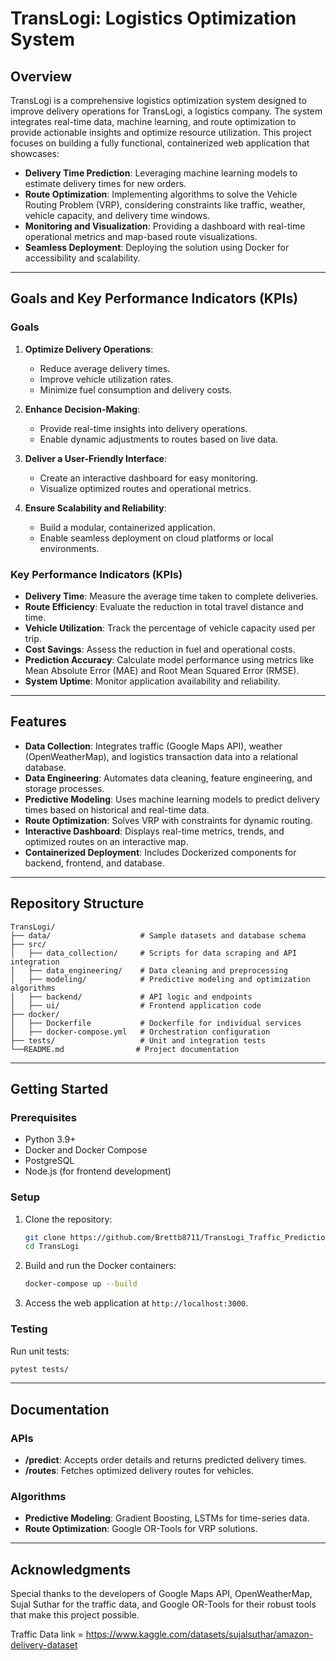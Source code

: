 # TransLogi: Logistics Optimization System

## Overview
TransLogi is a comprehensive logistics optimization system designed to improve delivery operations for TransLogi, a logistics company. The system integrates real-time data, machine learning, and route optimization to provide actionable insights and optimize resource utilization. This project focuses on building a fully functional, containerized web application that showcases:

- **Delivery Time Prediction**: Leveraging machine learning models to estimate delivery times for new orders.
- **Route Optimization**: Implementing algorithms to solve the Vehicle Routing Problem (VRP), considering constraints like traffic, weather, vehicle capacity, and delivery time windows.
- **Monitoring and Visualization**: Providing a dashboard with real-time operational metrics and map-based route visualizations.
- **Seamless Deployment**: Deploying the solution using Docker for accessibility and scalability.

---

## Goals and Key Performance Indicators (KPIs)

### Goals
1. **Optimize Delivery Operations**:
   - Reduce average delivery times.
   - Improve vehicle utilization rates.
   - Minimize fuel consumption and delivery costs.

2. **Enhance Decision-Making**:
   - Provide real-time insights into delivery operations.
   - Enable dynamic adjustments to routes based on live data.

3. **Deliver a User-Friendly Interface**:
   - Create an interactive dashboard for easy monitoring.
   - Visualize optimized routes and operational metrics.

4. **Ensure Scalability and Reliability**:
   - Build a modular, containerized application.
   - Enable seamless deployment on cloud platforms or local environments.

### Key Performance Indicators (KPIs)
- **Delivery Time**: Measure the average time taken to complete deliveries.
- **Route Efficiency**: Evaluate the reduction in total travel distance and time.
- **Vehicle Utilization**: Track the percentage of vehicle capacity used per trip.
- **Cost Savings**: Assess the reduction in fuel and operational costs.
- **Prediction Accuracy**: Calculate model performance using metrics like Mean Absolute Error (MAE) and Root Mean Squared Error (RMSE).
- **System Uptime**: Monitor application availability and reliability.

---

## Features
- **Data Collection**: Integrates traffic (Google Maps API), weather (OpenWeatherMap), and logistics transaction data into a relational database.
- **Data Engineering**: Automates data cleaning, feature engineering, and storage processes.
- **Predictive Modeling**: Uses machine learning models to predict delivery times based on historical and real-time data.
- **Route Optimization**: Solves VRP with constraints for dynamic routing.
- **Interactive Dashboard**: Displays real-time metrics, trends, and optimized routes on an interactive map.
- **Containerized Deployment**: Includes Dockerized components for backend, frontend, and database.

---

## Repository Structure
```
TransLogi/
├── data/                    # Sample datasets and database schema
├── src/
│   ├── data_collection/     # Scripts for data scraping and API integration
│   ├── data_engineering/    # Data cleaning and preprocessing
│   ├── modeling/            # Predictive modeling and optimization algorithms
│   ├── backend/             # API logic and endpoints
│   ├── ui/                  # Frontend application code
├── docker/
│   ├── Dockerfile           # Dockerfile for individual services
│   ├── docker-compose.yml   # Orchestration configuration
├── tests/                   # Unit and integration tests
└──README.md                # Project documentation
```

---

## Getting Started
### Prerequisites
- Python 3.9+
- Docker and Docker Compose
- PostgreSQL
- Node.js (for frontend development)

### Setup
1. Clone the repository:
   ```bash
   git clone https://github.com/Brettb8711/TransLogi_Traffic_Prediction.git
   cd TransLogi
   ```
2. Build and run the Docker containers:
   ```bash
   docker-compose up --build
   ```
3. Access the web application at `http://localhost:3000`.

### Testing
Run unit tests:
```bash
pytest tests/
```

---

## Documentation
### APIs
- **/predict**: Accepts order details and returns predicted delivery times.
- **/routes**: Fetches optimized delivery routes for vehicles.

### Algorithms
- **Predictive Modeling**: Gradient Boosting, LSTMs for time-series data.
- **Route Optimization**: Google OR-Tools for VRP solutions.

---

## Acknowledgments
Special thanks to the developers of Google Maps API, OpenWeatherMap, Sujal Suthar for the traffic data, and Google OR-Tools for their robust tools that make this project possible.

Traffic Data link = https://www.kaggle.com/datasets/sujalsuthar/amazon-delivery-dataset

